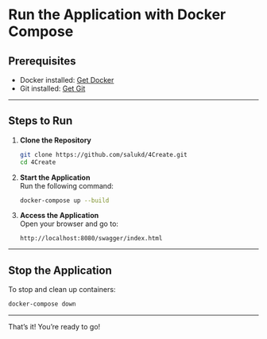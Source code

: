 
# **Run the Application with Docker Compose**

## **Prerequisites**

- Docker installed: [Get Docker](https://www.docker.com/products/docker-desktop)
- Git installed: [Get Git](https://git-scm.com/)

---

## **Steps to Run**

1. **Clone the Repository**  
   ```bash
   git clone https://github.com/salukd/4Create.git
   cd 4Create
   ```

2. **Start the Application**  
   Run the following command:
   ```bash
   docker-compose up --build
   ```

3. **Access the Application**  
   Open your browser and go to:
   ```
   http://localhost:8080/swagger/index.html
   ```

---

## **Stop the Application**

To stop and clean up containers:
```bash
docker-compose down
```

---

That’s it! You’re ready to go!
